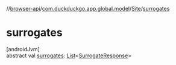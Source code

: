 //[browser-api](../../../index.md)/[com.duckduckgo.app.global.model](../index.md)/[Site](index.md)/[surrogates](surrogates.md)

# surrogates

[androidJvm]\
abstract val [surrogates](surrogates.md): [List](https://kotlinlang.org/api/latest/jvm/stdlib/kotlin.collections/-list/index.html)&lt;[SurrogateResponse](../../com.duckduckgo.app.surrogates/-surrogate-response/index.md)&gt;

